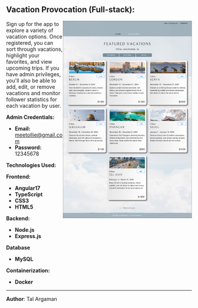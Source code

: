## Vacation Provocation (Full-stack):

<img align="right" src="./Frontend/src/Assets/vacation-prov-screenshot.png" alt="Vacation-prov Screenshot" width="350">

Sign up for the app to explore a variety of vacation options. Once registered, you can sort through vacations, highlight your favorites, and view upcoming trips.
If you have admin privileges, you'll also be able to add, edit, or remove vacations and monitor follower statistics for each vacation by user.

**Admin Credentials:**
- **Email:** meetollie@gmail.com
- **Password:** 12345678

**Technologies Used:**

**Frontend:**
- **Angular17**
- **TypeScript**
- **CSS3**
- **HTML5**

**Backend:**
- **Node.js**
- **Express.js**

 **Database**
- **MySQL**

**Containerization:**
- **Docker**

---

**Author**: Tal Argaman
